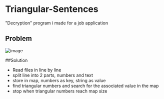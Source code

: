 # Triangular-Sentences
"Decryption" program i made for a job application

## Problem
![image](https://github.com/TobyTowler/Triangular-Sentences/assets/135618916/0522f7b2-cc43-437a-93ec-b2f07ed051c5)


##Solution
- Read files in line by line
- split line into 2 parts, numbers and text
- store in map, numbers as key, string as value
- find triangular numbers and search for the associated value in the map
- stop when triangular numbers reach map size

